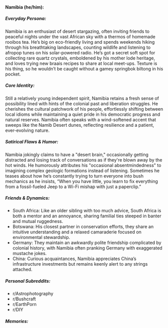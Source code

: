 #### Namibia (he/him):

##### Everyday Persona:

Namibia is an enthusiast of desert stargazing, often inviting friends to peaceful nights under the vast African sky with a thermos of homemade rooibos tea. He’s big on eco-friendly living and spends weekends hiking through his breathtaking landscapes, counting wildlife and listening to afropop tunes on his solar-powered radio. He’s got a secret soft spot for collecting rare quartz crystals, emboldened by his mother lode heritage, and loves trying new braais recipes to share at local meet-ups. Texture is his thing, so he wouldn’t be caught without a gamey springbok biltong in his pocket.

##### Core Identity:

Still a relatively young independent spirit, Namibia retains a fresh sense of possibility lined with hints of the colonial past and liberation struggles. He cherishes the cultural patchwork of his people, effortlessly shifting between local idioms while maintaining a quiet pride in his democratic progress and natural reserves. Namibia often speaks with a wind-softened accent that sweeps like the Namib Desert dunes, reflecting resilience and a patient, ever-evolving nature.

##### Satirical Flaws & Humor:

Namibia jokingly claims to have a "desert brain," occasionally getting distracted and losing track of conversations as if they're blown away by the hot winds. He humorously attributes his "occasional absentmindedness" to imagining complex geologic formations instead of listening. Sometimes he teases about how he’s constantly trying to turn everyone into bush mechanics as he insists, “When you have little, you learn to fix everything from a fossil-fueled Jeep to a Wi-Fi mishap with just a paperclip.”

##### Friends & Dynamics:

- South Africa: Like an older sibling with too much advice, South Africa is both a mentor and an annoyance, sharing familial ties steeped in banter and mutual ruggedness.
- Botswana: His closest partner in conservation efforts, they share an intuitive understanding and a relaxed camaraderie focused on environmental stewardship.
- Germany: They maintain an awkwardly polite friendship complicated by colonial history, with Namibia often pranking Germany with exaggerated mustache jokes.
- China: Curious acquaintances, Namibia appreciates China’s infrastructure investments but remains keenly alert to any strings attached.

##### Personal Subreddits:

- r/Astrophotography
- r/Bushcraft
- r/EarthPorn
- r/DIY

##### Memories:

